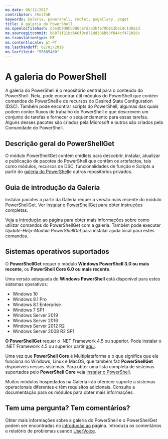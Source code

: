 ```yaml
---
ms.date: 06/12/2017
contributor: JKeithB
keywords: Galeria, powershell, cmdlet, psgallery, psget
title: A galeria do PowerShell
ms.openlocfilehash: d3e3b9d8bb3d6cefd3a3bfe79b012bb1dc1d8a2d
ms.sourcegitcommit: b6871f21bd666f9cd71dd336bb3f844cf472b56c
ms.translationtype: MT
ms.contentlocale: pt-PT
ms.lasthandoff: 02/03/2019
ms.locfileid: "55685460"
---
```

# <a name="the-powershell-gallery"></a>A galeria do PowerShell

A galeria do PowerShell é o repositório central para o conteúdo do PowerShell. Nela, pode encontrar útil módulos do PowerShell que contém comandos do PowerShell e de recursos do Desired State Configuration (DSC).
Também pode encontrar scripts do PowerShell, algumas das quais podem conter fluxos de trabalho do PowerShell e que descrevem um conjunto de tarefas e fornecer o sequenciamento para essas tarefas. Alguns desses pacotes são criados pela Microsoft e outros são criados pela Comunidade do PowerShell.

## <a name="powershellget-overview"></a>Descrição geral do PowerShellGet

O módulo PowerShellGet contém cmdlets para descobrir, instalar, atualizar e publicação de pacotes do PowerShell que contêm os artefactos, tais como módulos, recursos de DSC, funcionalidades de função e Scripts a partir do [galeria do PowerShell](https://www.PowerShellGallery.com)e outros repositórios privados.

## <a name="getting-started-with-the-gallery"></a>Guia de introdução da Galeria

Instalar pacotes a partir da Galeria requer a versão mais recente do módulo PowerShellGet.
Ver [instalar o PowerShellGet](installing-psget.md) para obter instruções completas.

Veja a [introdução ao](getting-started.md) página para obter mais informações sobre como utilizar comandos do PowerShellGet com a galeria. Também pode executar *Update-Help-Module PowerShellGet* para instalar ajuda local para estes comandos.

## <a name="supported-operating-systems"></a>Sistemas operativos suportados

O **PowerShellGet** requer o módulo **Windows PowerShell 3.0 ou mais recente**, ou **PowerShell Core 6.0 ou mais recente**.

Uma versão adequada do **Windows PowerShell** está disponível para estes sistemas operativos:

- Windows 10
- Windows 8.1 Pro
- Windows 8.1 Enterprise
- Windows 7 SP1
- Windows Server 2019
- Windows Server 2016
- Windows Server 2012 R2
- Windows Server 2008 R2 SP1

**O PowerShellGet** requer o .NET Framework 4.5 ou superior. Pode instalar o .NET Framework 4.5 ou superior partir [aqui](https://msdn.microsoft.com/library/5a4x27ek.aspx).

Uma vez que **PowerShell Core** é Multiplataforma e o que significa que ele funciona no Windows, Linux e MacOS, que também faz **PowerShellGet** disponíveis nesses sistemas. Para obter uma lista completa de sistemas suportados pelo **PowerShell Core** veja [instalar o PowerShell](/powershell/scripting/setup/installing-powershell).

Muitos módulos hospedados na Galeria irão oferecer suporte a sistemas operacionais diferentes e têm requisitos adicionais. Consulte a documentação para os módulos para obter mais informações.

## <a name="got-a-question-have-feedback"></a>Tem uma pergunta? Tem comentários?

Obter mais informações sobre a galeria do PowerShell e o PowerShellGet podem ser encontradas no [introdução ao](getting-started.md) página. Introduza os comentários e relatório de problemas usando [UserVoice](http://windowsserver.uservoice.com/forums/301869-powershell).
